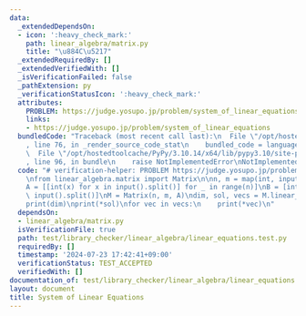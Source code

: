 ```yaml
---
data:
  _extendedDependsOn:
  - icon: ':heavy_check_mark:'
    path: linear_algebra/matrix.py
    title: "\u884C\u5217"
  _extendedRequiredBy: []
  _extendedVerifiedWith: []
  _isVerificationFailed: false
  _pathExtension: py
  _verificationStatusIcon: ':heavy_check_mark:'
  attributes:
    PROBLEM: https://judge.yosupo.jp/problem/system_of_linear_equations
    links:
    - https://judge.yosupo.jp/problem/system_of_linear_equations
  bundledCode: "Traceback (most recent call last):\n  File \"/opt/hostedtoolcache/PyPy/3.10.14/x64/lib/pypy3.10/site-packages/onlinejudge_verify/documentation/build.py\"\
    , line 76, in _render_source_code_stat\n    bundled_code = language.bundle(\n\
    \  File \"/opt/hostedtoolcache/PyPy/3.10.14/x64/lib/pypy3.10/site-packages/onlinejudge_verify/languages/python.py\"\
    , line 96, in bundle\n    raise NotImplementedError\nNotImplementedError\n"
  code: "# verification-helper: PROBLEM https://judge.yosupo.jp/problem/system_of_linear_equations\n\
    \nfrom linear_algebra.matrix import Matrix\n\nn, m = map(int, input().split())\n\
    A = [[int(x) for x in input().split()] for _ in range(n)]\nB = [int(x) for x in\
    \ input().split()]\nM = Matrix(n, m, A)\ndim, sol, vecs = M.linear_equations(B)\n\
    print(dim)\nprint(*sol)\nfor vec in vecs:\n    print(*vec)\n"
  dependsOn:
  - linear_algebra/matrix.py
  isVerificationFile: true
  path: test/library_checker/linear_algebra/linear_equations.test.py
  requiredBy: []
  timestamp: '2024-07-23 17:42:41+09:00'
  verificationStatus: TEST_ACCEPTED
  verifiedWith: []
documentation_of: test/library_checker/linear_algebra/linear_equations.test.py
layout: document
title: System of Linear Equations
---
```

